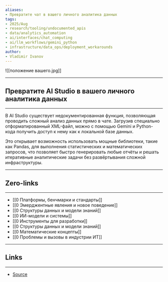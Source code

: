 ```yaml
---
aliases: 
- Превратите чат в вашего личного аналитика данных
tags:
- 2025/Aug
- research/tooling/undocumented_apis
- data/analytics_automation
- ai/interfaces/chat_computing
- ai/llm_workflows/gemini_python
- infrastructure/data_ops/deployment_workarounds
author:
- Vladimir Ivanov
---
```

![[положение вашего.jpg]]

-----
##  Превратите AI Studio в вашего личного аналитика данных
-----
В AI Studio существует недокументированная функция, позволяющая проводить сложный анализ данных прямо в чате. Загрузив специально отформатированный XML-файл, можно с помощью Gemini и Python-кода получить доступ к нему как к локальной базе данных. 

Это открывает возможность использовать мощные библиотеки, такие как Pandas, для выполнения статистических и математических запросов, что позволяет быстро генерировать любые отчёты и решать итеративные аналитические задачи без развёртывания сложной инфраструктуры.

---
## Zero-links
---
- [[0 Платформы, бенчмарки и стандарты]]
- [[0 Эмерджентные явления и новое поведение]]
- [[0 Структуры данных и модели знаний]]
- [[0 ИИ-модели и системы]]
- [[0 Инструменты для разработки]]
- [[0 Структуры данных и модели знаний]]
- [[0 Математические концепты]]
- [[0 Проблемы и вызовы в индустрии ИТ]]

---
## Links
---
- [Source](https://t.me/turboproject/1983)